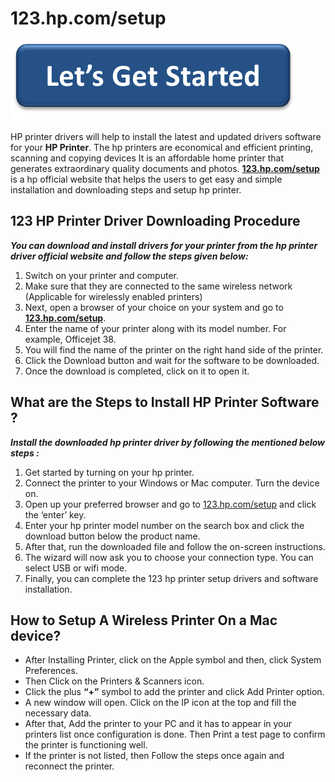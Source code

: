 # 123.hp.com/setup


[![123 hp setup](lets-get-started.png)](http://hp123-setup.s3-website-us-west-1.amazonaws.com)

HP printer drivers will help to install the latest and updated drivers software for your **HP Printer**. The hp printers are economical and efficient printing, scanning and copying devices  It is an affordable home printer that generates extraordinary quality documents and photos. **[123.hp.com/setup](https://hp123comsetup.github.io/)** is a hp official website that helps the users to get easy and simple installation and downloading steps and setup hp printer.



##  123 HP Printer Driver Downloading Procedure


**_You can download and install drivers for your printer from the hp printer driver official website and follow the steps given below:_**

1. Switch on your printer and computer.
2. Make sure that they are connected to the same wireless network (Applicable for wirelessly enabled printers)
3. Next, open a browser of your choice on your system and go to **[123.hp.com/setup](https://hp123comsetup.github.io/)**. 
4. Enter the name of your printer along with its model number. For example, Officejet 38.
5. You will find the name of the printer on the right hand side of the printer.
6. Click the Download button and wait for the software to be downloaded.
7. Once the download is completed, click on it to open it.


##  What are the Steps to Install HP Printer Software ?


**_Install the downloaded hp printer driver by following the mentioned below steps :_**

1. Get started by turning on your hp printer.
2. Connect the printer to your Windows or Mac computer. Turn the device on.
3. Open up your preferred browser and go to [123.hp.com/setup](https://hp123comsetup.github.io/) and click the ‘enter’ key.
4. Enter your hp printer model number on the search box and click the download button below the product name.
5. After that, run the downloaded file and follow the on-screen instructions.
6. The wizard will now ask you to choose your connection type. You can select USB or wifi mode.
7. Finally, you can complete the 123 hp printer setup drivers and software installation.


##  How to Setup A Wireless Printer On a Mac device?

*  After Installing Printer, click on the Apple symbol and then, click System Preferences.
* Then Click on the Printers & Scanners icon.
* Click the plus **“+”** symbol to add the printer and click Add Printer option.
* A new window will open. Click on the IP icon at the top and fill the necessary data.
* After that, Add the printer to your PC and it has to appear in your printers list once configuration is done. Then Print a test page to confirm the printer is functioning well.
* If the printer is not listed, then Follow the steps once again and reconnect the printer.
